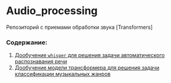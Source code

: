 # Audio_processing
Репозиторий с приемами обработки звука [Transformers]

### Содержание:
1. [Дообучение `whisper` для решения задачи автоматического распознавания речи](https://github.com/Lightmourne/Audio_processing/blob/main/ASR_%D0%B0%D0%B2%D1%82%D0%BE%D0%BC%D0%B0%D1%82%D0%B8%D1%87%D0%B5%D1%81%D0%BA%D0%BE%D0%B5_%D1%80%D0%B0%D1%81%D0%BF%D0%BE%D0%B7%D0%BD%D0%B0%D0%B2%D0%B0%D0%BD%D0%B8%D0%B5_%D1%80%D0%B5%D1%87%D0%B8.ipynb)
2. [Дообучение модели трансформера для решения задачи классификации музыкальных жанров](https://github.com/Lightmourne/Audio_processing/blob/main/%D0%9A%D0%BB%D0%B0%D1%81%D1%81%D0%B8%D1%84%D0%B8%D0%BA%D0%B0%D1%82%D0%BE%D1%80_%D0%BC%D1%83%D0%B7%D1%8B%D0%BA%D0%B0%D0%BB%D1%8C%D0%BD%D1%8B%D1%85_%D0%B6%D0%B0%D0%BD%D1%80%D0%BE%D0%B2.ipynb)

